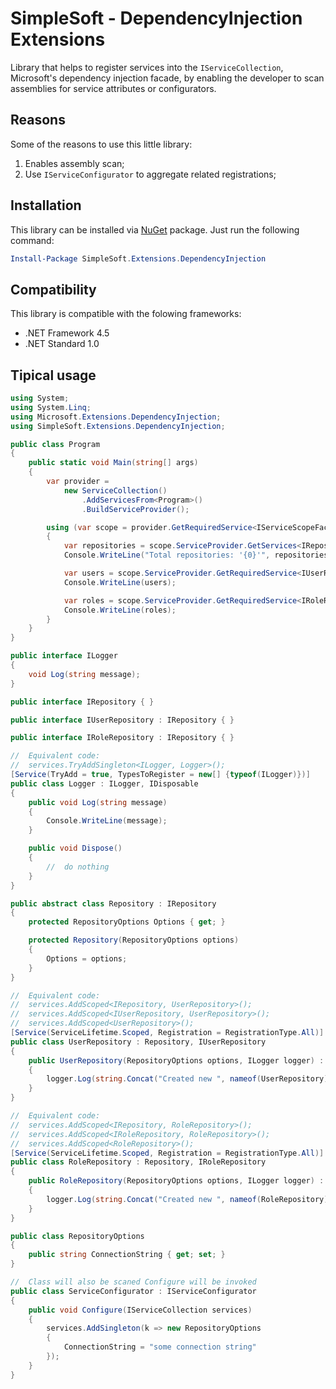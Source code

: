 # SimpleSoft - DependencyInjection Extensions
Library that helps to register services into the `IServiceCollection`, Microsoft's dependency injection facade, by enabling the developer to scan assemblies for service attributes or configurators.

## Reasons
Some of the reasons to use this little library:

1. Enables assembly scan;
2. Use `IServiceConfigurator` to aggregate related registrations;

## Installation 
This library can be installed via [NuGet](https://www.nuget.org/packages/SimpleSoft.Extensions.DependencyInjection) package. Just run the following command:

```powershell
Install-Package SimpleSoft.Extensions.DependencyInjection
```

## Compatibility

This library is compatible with the folowing frameworks:

* .NET Framework 4.5
* .NET Standard 1.0

## Tipical usage
```csharp
using System;
using System.Linq;
using Microsoft.Extensions.DependencyInjection;
using SimpleSoft.Extensions.DependencyInjection;

public class Program
{
	public static void Main(string[] args)
	{
		var provider =
			new ServiceCollection()
				.AddServicesFrom<Program>()
				.BuildServiceProvider();

		using (var scope = provider.GetRequiredService<IServiceScopeFactory>().CreateScope())
		{
			var repositories = scope.ServiceProvider.GetServices<IRepository>();
			Console.WriteLine("Total repositories: '{0}'", repositories.Count());

			var users = scope.ServiceProvider.GetRequiredService<IUserRepository>();
			Console.WriteLine(users);

			var roles = scope.ServiceProvider.GetRequiredService<IRoleRepository>();
			Console.WriteLine(roles);
		}
	}
}

public interface ILogger
{
	void Log(string message);
}

public interface IRepository { }

public interface IUserRepository : IRepository { }

public interface IRoleRepository : IRepository { }

//  Equivalent code:
//  services.TryAddSingleton<ILogger, Logger>();
[Service(TryAdd = true, TypesToRegister = new[] {typeof(ILogger)})]
public class Logger : ILogger, IDisposable
{
	public void Log(string message)
	{
		Console.WriteLine(message);
	}

	public void Dispose()
	{
		//  do nothing
	}
}

public abstract class Repository : IRepository
{
	protected RepositoryOptions Options { get; }

	protected Repository(RepositoryOptions options)
	{
		Options = options;
	}
}

//  Equivalent code:
//  services.AddScoped<IRepository, UserRepository>();
//  services.AddScoped<IUserRepository, UserRepository>();
//  services.AddScoped<UserRepository>();
[Service(ServiceLifetime.Scoped, Registration = RegistrationType.All)]
public class UserRepository : Repository, IUserRepository
{
	public UserRepository(RepositoryOptions options, ILogger logger) : base(options)
	{
		logger.Log(string.Concat("Created new ", nameof(UserRepository)));
	}
}

//  Equivalent code:
//  services.AddScoped<IRepository, RoleRepository>();
//  services.AddScoped<IRoleRepository, RoleRepository>();
//  services.AddScoped<RoleRepository>();
[Service(ServiceLifetime.Scoped, Registration = RegistrationType.All)]
public class RoleRepository : Repository, IRoleRepository
{
	public RoleRepository(RepositoryOptions options, ILogger logger) : base(options)
	{
		logger.Log(string.Concat("Created new ", nameof(RoleRepository)));
	}
}

public class RepositoryOptions
{
	public string ConnectionString { get; set; }
}

//  Class will also be scaned Configure will be invoked
public class ServiceConfigurator : IServiceConfigurator
{
	public void Configure(IServiceCollection services)
	{
		services.AddSingleton(k => new RepositoryOptions
		{
			ConnectionString = "some connection string"
		});
	}
}
```


